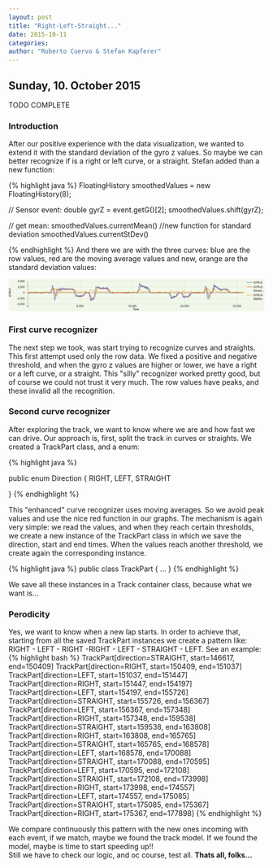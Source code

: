 ```yaml
---
layout: post
title: "Right-Left-Straight..."
date: 2015-10-11
categories:
author: "Roberto Cuervo & Stefan Kapferer"
---
```

## Sunday, 10. October 2015
TODO COMPLETE
### Introduction
After our positive experience with the data visualization, we wanted to extend it with the standard deviation of the gyro z values. So maybe we can better recognize if is a right or left curve, or a straight. Stefan added than a new function:

{% highlight java %}
FloatingHistory smoothedValues = new FloatingHistory(8);

// Sensor event:
double gyrZ = event.getG()[2];
smoothedValues.shift(gyrZ);

// get mean:
smoothedValues.currentMean()
//new function for standard deviation
smoothedValues.currentStDev()

{% endhighlight %}
And there we are with the three curves: blue are the row values, red are the moving average values and new, orange are the standard deviation values:

![Data Analyzer - standard deviation data](/media/data-analyzer_screenshot-04.png "Data Analyzer - standard deviation")

### First curve recognizer
The next step we took, was start trying to recognize curves and straights. This first attempt used only the row data. We fixed a positive and negative threshold, and when the gyro z values are higher or lower, we have a right or a left curve, or a straight. 
This "silly" recognizer worked pretty good, but of course we could not trust it very much. The row values have peaks, and these invalid all the recognition. 

### Second curve recognizer
After exploring the track, we want to know where we are and how fast we can drive. Our approach is, first, split the track in curves or straights. We created a TrackPart class, and a enum:

{% highlight java %}

public enum Direction {
	RIGHT, LEFT, STRAIGHT

}
{% endhighlight %}

This "enhanced" curve recognizer uses moving averages. So we avoid peak values and use the nice red function in our graphs. 
The mechanism is again very simple: we read the values, and when they reach certain thresholds, we create a new instance of the TrackPart class in which we save the direction, start and end times. When the values reach another threshold, we create again the corresponding instance.

{% highlight java %}
public class TrackPart {
	...
}
{% endhighlight %}


We save all these instances in a Track container class, because what we want is...

### Perodicity
Yes, we want to know when a new lap starts. In order to achieve that, starting from all the saved TrackPart instances we create a pattern like: RIGHT - LEFT - RIGHT -RIGHT - LEFT - STRAIGHT - LEFT. See an example:
{% highlight bash %}
TrackPart[direction=STRAIGHT, start=146617, end=150409]
TrackPart[direction=RIGHT, start=150409, end=151037]
TrackPart[direction=LEFT, start=151037, end=151447]
TrackPart[direction=RIGHT, start=151447, end=154197]
TrackPart[direction=LEFT, start=154197, end=155726]
TrackPart[direction=STRAIGHT, start=155726, end=156367]
TrackPart[direction=LEFT, start=156367, end=157348]
TrackPart[direction=RIGHT, start=157348, end=159538]
TrackPart[direction=STRAIGHT, start=159538, end=163808]
TrackPart[direction=RIGHT, start=163808, end=165765]
TrackPart[direction=STRAIGHT, start=165765, end=168578]
TrackPart[direction=LEFT, start=168578, end=170088]
TrackPart[direction=STRAIGHT, start=170088, end=170595]
TrackPart[direction=LEFT, start=170595, end=172108]
TrackPart[direction=STRAIGHT, start=172108, end=173998]
TrackPart[direction=RIGHT, start=173998, end=174557]
TrackPart[direction=LEFT, start=174557, end=175085]
TrackPart[direction=STRAIGHT, start=175085, end=175367]
TrackPart[direction=RIGHT, start=175367, end=177898]
{% endhighlight %}

We compare continuously this pattern with the new ones incoming with each event, if we match, maybe we found the track model. If we found the model, maybe is time to start speeding up!!   
Still we have to check our logic, and oc course, test all.
**Thats all, folks...**
